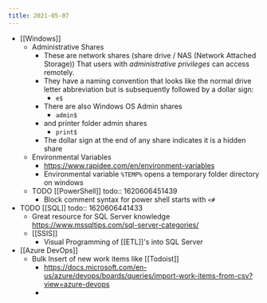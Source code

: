 ```yaml
---
title: 2021-05-07
---
```


- [[Windows]]
	- Administrative Shares
		- These are network shares (share drive / NAS (Network Attached Storage)) That users with _administrative privileges_ can access remotely.
		- They have a naming convention that looks like the normal drive letter abbreviation but is subsequently followed by a dollar sign:
			- `e$`
		- There are also Windows OS Admin shares
			- `admin$`
		- and printer folder admin shares
			- `print$`
		- The dollar sign at the end of any share indicates it is a hidden share
	- Environmental Variables
		- https://www.rapidee.com/en/environment-variables
		- Environmental variable `%TEMP%` opens a temporary folder directory on windows
	- TODO [[PowerShell]] 
	  todo:: 1620606451439
		- Block comment syntax for power shell starts with `<#`
- TODO [[SQL]] 
  todo:: 1620606441433
	- Great resource for SQL Server knowledge https://www.mssqltips.com/sql-server-categories/
	- [[SSIS]]
		- Visual Programming of [[ETL]]'s into SQL Server
- [[Azure DevOps]]
	- Bulk Insert of new work items like [[Todoist]]
		- https://docs.microsoft.com/en-us/azure/devops/boards/queries/import-work-items-from-csv?view=azure-devops
		-